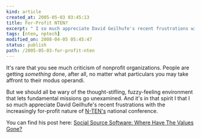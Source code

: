 ```yaml
---
kind: article
created_at: 2005-05-03 03:45:13
title: For-Profit NTEN?
excerpt: " I so much appreciate David Geilhufe's recent frustrations with the increasingly for-profit nature of N-TEN's national conference."
tags: [nten, nptech]
modified_on: 2008-04-05 05:45:47
status: publish 
path: /2005-05-03-for-profit-nten
---
```


It's rare that you see much criticism of nonprofit organizations. People are getting *something* done, after all, no matter what particulars you may take affront to their modus operandi. 

But we should all be wary of the thought-stifling, fuzzy-feeling environment that lets fundamental missions go unexamined. And it's in that spirit I that I so much appreciate David Geilhufe's recent frustrations with the increasingly for-profit nature of <a href="http://www.nten.org/">N-TEN's</a> national conference.  

You can find his post here:   <a href="http://blog.social-source.com/2005/03/where-have-values-gone.html">Social Source Software: Where Have The Values Gone?</a>